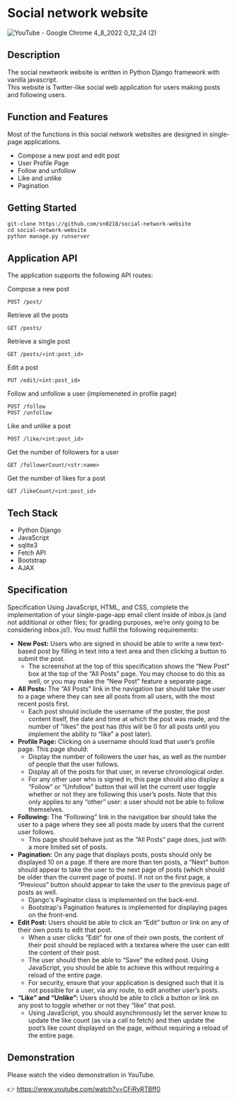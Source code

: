 # Social network website

![YouTube - Google Chrome 4_8_2022 0_12_24 (2)](https://user-images.githubusercontent.com/48129546/182657878-170a8e07-609e-4645-953f-a066b9cf983d.png)

## Description
The social newtwork website is written in Python Django framework with vanilla javascript.  
This website is Twitter-like social web application for users making posts and following users.

## Function and Features
Most of the functions in this social network websites are designed in single-page applications.
 - Compose a new post and edit post
 - User Profile Page
 - Follow and unfollow
 - Like and unlike
 - Pagination

## Getting Started
```
git-clone https://github.com/sn0218/social-network-website
cd social-network-website
python manage.py runserver
```

## Application API
The application supports the following API routes:

Compose a new post
```
POST /post/
```

Retrieve all the posts
```
GET /posts/
```

Retrieve a single post
```
GET /posts/<int:post_id>
```

Edit a post
```
PUT /edit/<int:post_id>
```

Follow and unfollow a user (implemeneted in profile page)
```
POST /follow
POST /unfollow
```

Like and unlike a post
```
POST /like/<int:post_id>
```

Get the number of followers for a user
```
GET /followerCount/<str:name>
```

Get the number of likes for a post
```
GET /likeCount/<int:post_id>
```


## Tech Stack
-   Python Django
-   JavaScript
-   sqlite3
-   Fetch API
-   Bootstrap
-   AJAX


## Specification
Specification
Using JavaScript, HTML, and CSS, complete the implementation of your single-page-app email client inside of inbox.js (and not additional or other files; for grading purposes, we’re only going to be considering inbox.js!). You must fulfill the following requirements:

- **New Post:** Users who are signed in should be able to write a new text-based post by filling in text into a text area and then clicking a button to submit the post.
    - The screenshot at the top of this specification shows the “New Post” box at the top of the “All Posts” page. You may choose to do this as well, or you may make the “New Post” feature a separate page.
- **All Posts:** The “All Posts” link in the navigation bar should take the user to a page where they can see all posts from all users, with the most recent posts first.
    - Each post should include the username of the poster, the post content itself, the date and time at which the post was made, and the number of “likes” the post has (this will be 0 for all posts until you implement the ability to “like” a post later).
- **Profile Page:** Clicking on a username should load that user’s profile page. This page should:
    - Display the number of followers the user has, as well as the number of people that the user follows.
    - Display all of the posts for that user, in reverse chronological order.
    - For any other user who is signed in, this page should also display a “Follow” or “Unfollow” button that will let the current user toggle whether or not they are following this user’s posts. Note that this only applies to any “other” user: a user should not be able to follow themselves.
-  **Following:** The “Following” link in the navigation bar should take the user to a page where they see all posts made by users that the current user follows.
    - This page should behave just as the “All Posts” page does, just with a more limited set of posts.
- **Pagination:** On any page that displays posts, posts should only be displayed 10 on a page. If there are more than ten posts, a “Next” button should appear to take the user to the next page of posts (which should be older than the current page of posts). If not on the first page, a “Previous” button should appear to take the user to the previous page of posts as well.
    - Django's Paginator class is implemented on the back-end.
    - Bootstrap's Pagination features is implemented for displaying pages on the front-end.
- **Edit Post:** Users should be able to click an “Edit” button or link on any of their own posts to edit that post.
    - When a user clicks “Edit” for one of their own posts, the content of their post should be replaced with a textarea where the user can edit the content of their post.
    - The user should then be able to “Save” the edited post. Using JavaScript, you should be able to achieve this without requiring a reload of the entire page.
    - For security, ensure that your application is designed such that it is not possible for a user, via any route, to edit another user’s posts.
- **“Like” and “Unlike”:** Users should be able to click a button or link on any post to toggle whether or not they “like” that post.
    - Using JavaScript, you should asynchronously let the server know to update the like count (as via a call to fetch) and then update the post’s like count displayed on the page, without requiring a reload of the entire page.
   

## Demonstration
Please watch the video demonstration in YouTube.

:point_right: https://www.youtube.com/watch?v=CFiRyRTBff0

